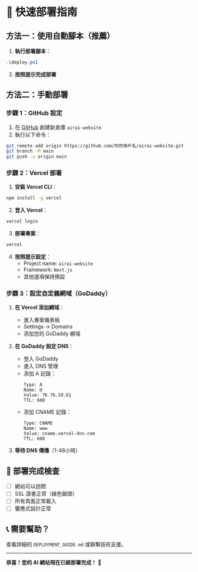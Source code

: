 # 🚀 快速部署指南

## 方法一：使用自動腳本（推薦）

1. **執行部署腳本**：
```powershell
.\deploy.ps1
```

2. **按照提示完成部署**

## 方法二：手動部署

### 步驟 1：GitHub 設定

1. 在 [GitHub](https://github.com) 創建新倉庫 `airai-website`
2. 執行以下命令：

```bash
git remote add origin https://github.com/你的用戶名/airai-website.git
git branch -M main
git push -u origin main
```

### 步驟 2：Vercel 部署

1. **安裝 Vercel CLI**：
```bash
npm install -g vercel
```

2. **登入 Vercel**：
```bash
vercel login
```

3. **部署專案**：
```bash
vercel
```

4. **按照提示設定**：
   - Project name: `airai-website`
   - Framework: `Next.js`
   - 其他選項保持預設

### 步驟 3：設定自定義網域（GoDaddy）

1. **在 Vercel 添加網域**：
   - 進入專案儀表板
   - Settings → Domains
   - 添加您的 GoDaddy 網域

2. **在 GoDaddy 設定 DNS**：
   - 登入 GoDaddy
   - 進入 DNS 管理
   - 添加 A 記錄：
     ```
     Type: A
     Name: @
     Value: 76.76.19.61
     TTL: 600
     ```
   - 添加 CNAME 記錄：
     ```
     Type: CNAME
     Name: www
     Value: cname.vercel-dns.com
     TTL: 600
     ```

3. **等待 DNS 傳播**（1-48小時）

## 🎯 部署完成檢查

- [ ] 網站可以訪問
- [ ] SSL 證書正常（綠色鎖頭）
- [ ] 所有頁面正常載入
- [ ] 響應式設計正常

## 📞 需要幫助？

查看詳細的 `DEPLOYMENT_GUIDE.md` 或聯繫技術支援。

---

**恭喜！您的 AI 網站現在已經部署完成！** 🎉 